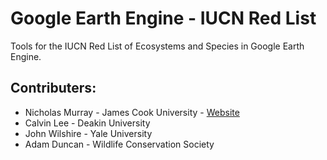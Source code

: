 # Google Earth Engine - IUCN Red List

Tools for the IUCN Red List of Ecosystems and Species in Google Earth Engine.

## Contributers:
* Nicholas Murray - James Cook University - [Website](https://www.murrayensis.org)
* Calvin Lee - Deakin University
* John Wilshire - Yale University
* Adam Duncan - Wildlife Conservation Society
